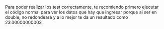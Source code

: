 Para poder realizar los test correctamente, te recomiendo primero ejecutar el código normal para ver los datos que hay que ingresar
porque al ser en double, no redondeará y a lo mejor te da un resultado como 23.00000000003 
